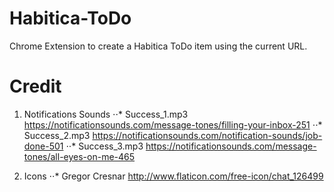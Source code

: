 # Habitica-ToDo
Chrome Extension to create a Habitica ToDo item using the current URL.


# Credit

1. Notifications Sounds
⋅⋅* Success_1.mp3 https://notificationsounds.com/message-tones/filling-your-inbox-251
⋅⋅* Success_2.mp3 https://notificationsounds.com/notification-sounds/job-done-501
⋅⋅* Success_3.mp3 https://notificationsounds.com/message-tones/all-eyes-on-me-465

2. Icons
⋅⋅* Gregor Cresnar http://www.flaticon.com/free-icon/chat_126499

